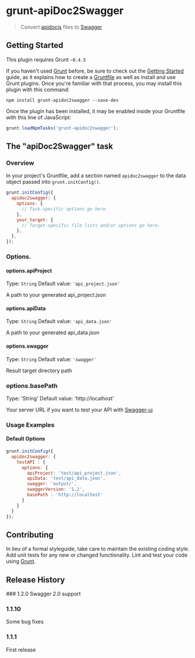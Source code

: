 # grunt-apiDoc2Swagger

> Convert [apidocjs](http://apidocjs.com) files to [Swagger](http://swagger.io)

## Getting Started
This plugin requires Grunt `~0.4.5`

If you haven't used [Grunt](http://gruntjs.com/) before, be sure to check out the [Getting Started](http://gruntjs.com/getting-started) guide, as it explains how to create a [Gruntfile](http://gruntjs.com/sample-gruntfile) as well as install and use Grunt plugins. Once you're familiar with that process, you may install this plugin with this command:

```shell
npm install grunt-apidoc2swagger --save-dev
```

Once the plugin has been installed, it may be enabled inside your Gruntfile with this line of JavaScript:

```js
grunt.loadNpmTasks('grunt-apidoc2swagger');
```

## The "apiDoc2Swagger" task

### Overview
In your project's Gruntfile, add a section named `apidoc2swagger` to the data object passed into `grunt.initConfig()`.

```js
grunt.initConfig({
  apidoc2swagger: {
    options: {
      // Task-specific options go here.
    },
    your_target: {
      // Target-specific file lists and/or options go here.
    },
  },
});
```

### Options.

#### options.apiProject
Type: `String`
Default value: `'api_project.json'`

A path to your generated api_project.json

#### options.apiData
Type: `String`
Default value: `'api_data.json'`

A path to your generated api_data.json

#### options.swagger
Type: `String`
Default value: `'swagger'`

Result target directory path

### options.basePath
Type: 'String'
Default value: 'http://localhost'

Your server URL if you want to test your API with [Swagger-ui](https://github.com/swagger-api/swagger-ui)

### Usage Examples

#### Default Options

```js
grunt.initConfig({
  apidoc2swagger: {
    testAPI : {
      options: {
        apiProject: 'test/api_project.json',
        apiData: 'test/api_data.json',
        swagger: 'output/',
        swaggerVersion: '1.2',
        basePath : 'http://localhost'
      }
    }
  }
});
```

## Contributing
In lieu of a formal styleguide, take care to maintain the existing coding style. Add unit tests for any new or changed functionality. Lint and test your code using [Grunt](http://gruntjs.com/).

## Release History

### 1.2.0
Swagger 2.0 support
### 1.1.10
Some bug fixes

### 1.1.1
First release